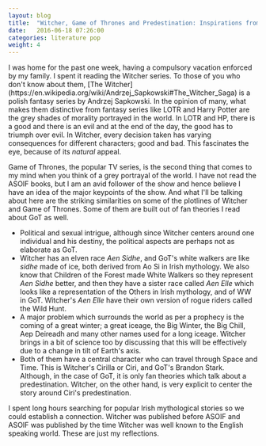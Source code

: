 ```yaml
---
layout: blog
title:  "Witcher, Game of Thrones and Predestination: Inspirations from Irish Mythology"
date:   2016-06-18 07:26:00
categories: literature pop
weight: 4
---
```


<p>
I was home for the past one week, having a compulsory vacation enforced by my family. I spent it reading the Witcher series. To those of you who don't know about them, [The Witcher](https://en.wikipedia.org/wiki/Andrzej_Sapkowski#The_Witcher_Saga) is a polish fantasy series by Andrzej Sapkowski. In the opinion of many, what makes them distinctive from fantasy series like LOTR and Harry Potter are the grey shades of morality portrayed in the world. In LOTR and HP, there is a good and there is an evil and at the end of the day, the good has to triumph over evil. In Witcher, every decision taken has varying consequences for different characters; good and bad. This fascinates the eye, because of its <i>natural</i> appeal.
</p>
<p>
Game of Thrones, the popular TV series, is the second thing that comes to my mind when you think of a grey portrayal of the world. I have not read the ASOIF books, but I am an avid follower of the show and hence believe I have an idea of the major keypoints of the show. And what I'll be talking about here are the striking similarities on some of the plotlines of Witcher and Game of Thrones. Some of them are built out of fan theories I read about GoT as well.
</p>
<ul>
<li>Political and sexual intrigue, although since Witcher centers around one individual and his destiny, the political aspects are perhaps not as elaborate as GoT.</li>
<li>Witcher has an elven race <i>Aen Sidhe</i>, and GoT's white walkers are like <i>sidhe</i> made of ice, both derived from Ao Si in Irish mythology. We also know that Children of the Forest made White Walkers so they represent <i>Aen Sidhe</i> better, and then they have a sister race called <i>Aen Elle</i> which looks like a representation of the Others in Irish mythology, and of WW in GoT. Witcher's <i>Aen Elle</i> have their own version of rogue riders called the Wild Hunt.</li>
<li>A major problem which surrounds the world as per a prophecy is the coming of a great winter; a great iceage, the Big Winter, the Big Chill, Aep Deireadh and many other names used for a long iceage. Witcher brings in a bit of science too by discussing that this will be effectively due to a change in tilt of Earth's axis.</li>
<li>Both of them have a central character who can travel through Space and Time. This is Witcher's Cirilla or Ciri, and GoT's Brandon Stark. Although, in the case of GoT, it is only fan theories which talk about a predestination. Witcher, on the other hand, is very explicit to center the story around Ciri's predestination.</li>
</ul>
<p>
I spent long hours searching for popular Irish mythological stories so we could establish a connection. Witcher was published before ASOIF and ASOIF was published by the time Witcher was well known to the English speaking world. These are just my reflections.
</p>
